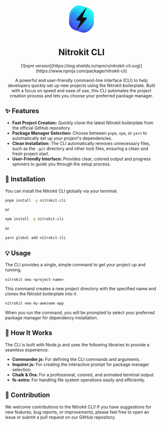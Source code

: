 <div align="center">
  <a href="https://nitrokit.tr">
    <img alt="NitrokitCLI Logo" src="https://raw.githubusercontent.com/nitrokit/.github/refs/heads/main/profile/nitrokit.png" height="100">
  </a>

# Nitrokit CLI

<!-- BADGES_START -->[![npm version](https://img.shields.io/npm/v/nitrokit-cli.svg)](https://www.npmjs.com/package/nitrokit-cli)<!-- BADGES_END -->

A powerful and user-friendly command-line interface (CLI) to help developers quickly set up new projects using the Nitrokit boilerplate. Built with a focus on speed and ease of use, this CLI automates the project creation process and lets you choose your preferred package manager.

</div>


## ✨ Features

- **Fast Project Creation:** Quickly clone the latest Nitrokit boilerplate from the official GitHub repository.
- **Package Manager Selection:** Choose between `pnpm`, `npm`, or `yarn` to automatically set up your project's dependencies.
- **Clean Installation:** The CLI automatically removes unnecessary files, such as the `.git` directory and other lock files, ensuring a clean and fresh project start.
- **User-Friendly Interface:** Provides clear, colored output and progress spinners to guide you through the setup process.

## 🚀 Installation

You can install the Nitrokit CLI globally via your terminal.

```bash
pnpm install -g nitrokit-cli
```

or 

```bash
npm install -g nitrokit-cli
```

or 

```bash
yarn global add nitrokit-cli
```

## 💡 Usage

The CLI provides a single, simple command to get your project up and running.

`nitrokit new <project-name>`

This command creates a new project directory with the specified name and clones the Nitrokit boilerplate into it.

```bash
nitrokit new my-awesome-app
```

When you run the command, you will be prompted to select your preferred package manager for dependency installation.

## 🤖 How It Works

The CLI is built with Node.js and uses the following libraries to provide a seamless experience:

- **Commander.js:** For defining the CLI commands and arguments.
- **Inquirer.js:** For creating the interactive prompt for package manager selection.
- **Chalk & Ora:** For a professional, colored, and animated terminal output.
- **fs-extra:** For handling file system operations easily and efficiently.

## 🤝 Contribution

We welcome contributions to the Nitrokit CLI! If you have suggestions for new features, bug reports, or improvements, please feel free to open an issue or submit a pull request on our GitHub repository.
